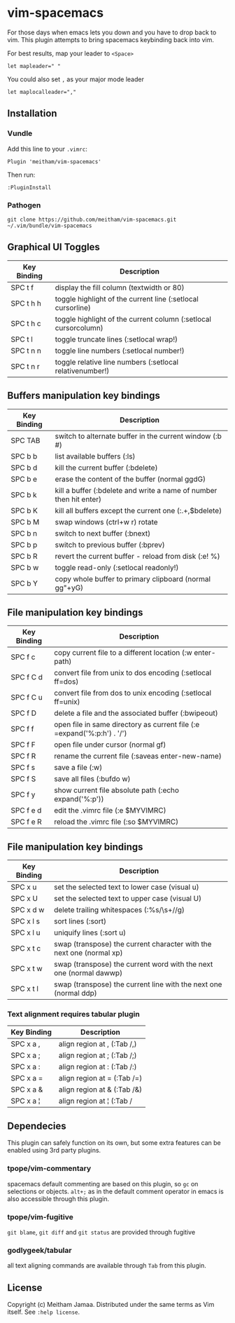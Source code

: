 # vim-spacemacs

For those days when emacs lets you down and you have to drop back to vim.  This
plugin attempts to bring spacemacs keybinding back into vim.

For best results, map your leader to `<Space>`

    let mapleader=" "
    
You could also set `,` as your major mode leader

    let maplocalleader=","

## Installation

### Vundle

Add this line to your `.vimrc`:

	Plugin 'meitham/vim-spacemacs'

Then run:

	:PluginInstall

### Pathogen

	git clone https://github.com/meitham/vim-spacemacs.git ~/.vim/bundle/vim-spacemacs
    

## Graphical UI Toggles

| Key Binding | Description
| ----------- | -----------
| SPC t f     | display the fill column (textwidth or 80)
| SPC t h h   | toggle highlight of the current line (:setlocal cursorline)
| SPC t h c   | toggle highlight of the current column (:setlocal cursorcolumn)
| SPC t l     | toggle truncate lines (:setlocal wrap!)
| SPC t n n   | toggle line numbers (:setlocal number!)
| SPC t n r   | toggle relative line numbers (:setlocal relativenumber!)


## Buffers manipulation key bindings

| Key Binding | Description
| ----------- | -----------
| SPC TAB     | switch to alternate buffer in the current window (:b #)
| SPC b b     | list available buffers (:ls)
| SPC b d     | kill the current buffer (:bdelete)
| SPC b e     | erase the content of the buffer (normal ggdG)
| SPC b k     | kill a buffer (:bdelete and write a name of number then hit enter)
| SPC b K     | kill all buffers except the current one (:.+,$bdelete)
| SPC b M     | swap windows (ctrl+w r) rotate
| SPC b n     | switch to next buffer (:bnext)
| SPC b p     | switch to previous buffer (:bprev)
| SPC b R     | revert the current buffer - reload from disk (:e! %)
| SPC b w     | toggle read-only (:setlocal readonly!)
| SPC b Y     | copy whole buffer to primary clipboard (normal gg"+yG)


## File manipulation key bindings

| Key Binding | Description
| ----------- | ---------------
| SPC f c     | copy current file to a different location (:w enter-path<cr>)
| SPC f C d   | convert file from unix to dos encoding (:setlocal ff=dos)
| SPC f C u   | convert file from dos to unix encoding (:setlocal ff=unix)
| SPC f D     | delete a file and the associated buffer (:bwipeout)
| SPC f f     | open file in same directory as current file (:e <c-r>=expand('%:p:h') . '/')
| SPC f F     | open file under cursor (normal gf)
| SPC f R     | rename the current file (:saveas enter-new-name<cr>)
| SPC f s     | save a file (:w)
| SPC f S     | save all files (:bufdo w)
| SPC f y     | show current file absolute path (:echo expand('%:p'))
| SPC f e d   | edit the .vimrc file (:e $MYVIMRC)
| SPC f e R   | reload the .vimrc file (:so $MYVIMRC)


## File manipulation key bindings

| Key Binding | Description
| ----------- | ---------------
| SPC x u     | set the selected text to lower case (visual  u)
| SPC x U     | set the selected text to upper case (visual U)
| SPC x d w   | delete trailing whitespaces (:%s/\s\+//g)
| SPC x l s   | sort lines (:sort)
| SPC x l u   | uniquify lines (:sort u)
| SPC x t c   | swap (transpose) the current character with the next one (normal xp)
| SPC x t w   | swap (transpose) the current word with the next one (normal dawwp)
| SPC x t l   | swap (transpose) the current line with the next one (normal ddp)
 
 ### Text alignment requires tabular plugin
 
| Key Binding | Description
| ----------- | ---------------
| SPC x a ,   | align region at , (:Tab /,)
| SPC x a ;   | align region at ; (:Tab /;)
| SPC x a :   | align region at : (:Tab /:)
| SPC x a =   | align region at = (:Tab /=)
| SPC x a &   | align region at & (:Tab /&)
| SPC x a ¦   | align region at ¦ (:Tab /|)

## Dependecies

This plugin can safely function on its own, but some extra features can be enabled using
3rd party plugins.

### tpope/vim-commentary
  spacemacs default commenting are based on this plugin, so `gc` on selections or objects.
  `alt+;` as in the default comment operator in emacs is also accessible through this plugin.

### tpope/vim-fugitive
  `git blame`, `git diff` and `git status` are provided through fugitive
  
### godlygeek/tabular
  all text aligning commands are available through `Tab` from this plugin.

## License

Copyright (c) Meitham Jamaa.  Distributed under the same terms as Vim itself.
See `:help license`.

